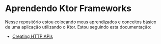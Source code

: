 # Aprendendo Ktor Frameworks

Nesse repositório estou colocando meus aprendizados e conceitos básico de uma aplicação utilizando o Ktor. Estou seguindo esta documentação:

- [Creating HTTP APIs](https://ktor.io/docs/creating-http-apis.html)

